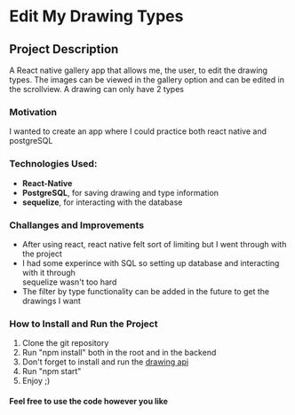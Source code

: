 # Edit My Drawing Types

## Project Description
A React native gallery app that allows me, the user, to edit the drawing types. The images can be viewed 
in the gallery option and can be edited in the scrollview. A drawing can only have 2 types


### Motivation
I wanted to create an app where I could practice both react native and postgreSQL 

### Technologies Used:
*   **React-Native** 
*   **PostgreSQL**, for saving drawing and type information 
*   **sequelize**, for interacting with the database

### Challanges and Improvements
*   After using react, react native felt sort of limiting but I went through with the project
*   I had some experince with SQL so setting up database and interacting with it through <br>sequelize wasn't too hard
*   The filter by type functionality can be added in the future to get the drawings I want  


### How to Install and Run the Project
1.  Clone the git repository
2.  Run "npm install" both in the root and in the backend 
3.  Don't forget to install and run the [drawing api](https://github.com/ilci66/my-drawings-api)
4.  Run "npm start" 
5.  Enjoy ;)

#### Feel free to use the code however you like 